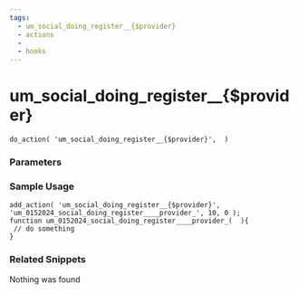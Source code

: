 ```yaml
---
tags: 
  - um_social_doing_register__{$provider}
  - actions
  - 
  - hooks
---
```

# um\_social\_doing\_register\_\_{$provider}

``` php:no-line-numbers
do_action( 'um_social_doing_register__{$provider}',  )
```
<div class='hook-sep'></div>

### Parameters

<div class='hook-sep'></div>



### Sample Usage

``` php:no-line-numbers
add_action( 'um_social_doing_register__{$provider}', 'um_0152024_social_doing_register____provider_', 10, 0 );
function um_0152024_social_doing_register____provider_(  ){
 // do something
}
```
<div class='hook-sep'></div>



### Related Snippets

Nothing was found


